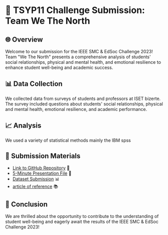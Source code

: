 
# 🚀 TSYP11 Challenge Submission: Team We The North

## 🌐 Overview

Welcome to our submission for the IEEE SMC & EdSoc Challenge 2023! Team "We The North" presents a comprehensive analysis of students' social relationships, physical and mental health, and emotional resilience to enhance student well-being and academic success.

## 📊 Data Collection

We collected data from surveys of students and professors at ISET bizerte. The survey included questions about students' social relationships, physical and mental health, emotional resilience, and academic performance.

## 📈 Analysis

We used a variety of statistical methods mainly the IBM spss




## 📁 Submission Materials

- [Link to GitHub Repository]() 📂
- [5-Minute Presentation File]() 🎥
- [Dataset Submission]() 📊
- [article of reference]() 📚 

## 🎉 Conclusion

We are thrilled about the opportunity to contribute to the understanding of student well-being and eagerly await the results of the IEEE SMC & EdSoc Challenge 2023!


